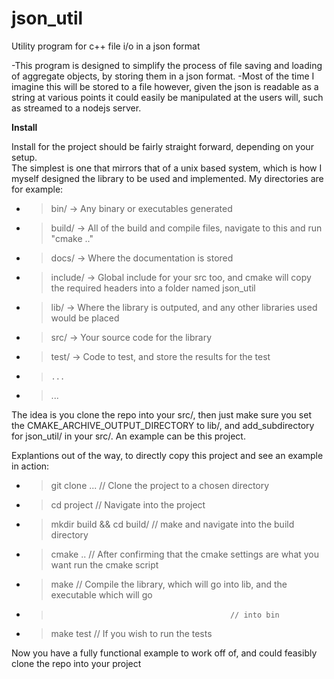 # json_util
Utility program for c++ file i/o in a json format


-This program is designed to simplify the process of file saving and loading
of aggregate objects, by storing them in a json format.
-Most of the time I imagine this will be stored to a file however, given the json
is readable as a string at various points it could easily be manipulated at the users
will, such as streamed to a nodejs server.


<b>Install</b>


Install for the project should be fairly straight forward, depending on your setup.  
The simplest is one that mirrors that of a unix based system, which is how I myself
designed the library to be used and implemented.  My directories are for example:
* >	bin/				-> Any binary or executables generated
* >	build/			   -> All of the build and compile files, navigate to this and run "cmake .."
* >	docs/			   -> Where the documentation is stored
* >	include/		 -> Global include for your src too, and cmake will copy the required headers into a folder named json_util
* >	lib/				  -> Where the library is outputed, and any other libraries used would be placed
* >	src/				 -> Your source code for the library
* >	test/				 -> Code to test, and store the results for the test
* >		...
* >	...


The idea is you clone the repo into your src/, then just make sure you set the 
CMAKE_ARCHIVE_OUTPUT_DIRECTORY to lib/, and add_subdirectory for json_util/ in your src/.
An example can be this project.


Explantions out of the way, to directly copy this project and see an example in action:
* >git clone ...							  // Clone the project to a chosen directory
* >cd project								// Navigate into the project
* >mkdir build && cd build/	// make and navigate into the build directory
* >cmake ..								 // After confirming that the cmake settings are what you want run the cmake script
* >make									  // Compile the library, which will go into lib, and the executable which will go
* >												// into bin
* >make test							   // If you wish to run the tests


Now you have a fully functional example to work off of, and could feasibly clone the repo into your project